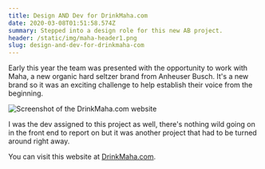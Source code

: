 ```yaml
---
title: Design AND Dev for DrinkMaha.com
date: 2020-03-08T01:51:58.574Z
summary: Stepped into a design role for this new AB project.
header: /static/img/maha-header1.png
slug: design-and-dev-for-drinkmaha-com
---
```

Early this year the team was presented with the opportunity to work with Maha, a new organic hard seltzer brand from Anheuser Busch. It's a new brand so it was an exciting challenge to help establish their voice from the beginning.

![Screenshot of the DrinkMaha.com website](/static/img/screencapture-drinkmaha-2020-03-07-19_58_42.png)

I was the dev assigned to this project as well, there's nothing wild going on in the front end to report on but it was another project that had to be turned around right away.

You can visit this website at [DrinkMaha.com](https://www.drinkmaha.com).
